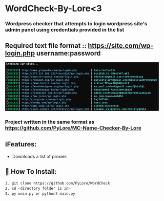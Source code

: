 # WordCheck-By-Lore<3

### Wordpress checker that attempts to login wordpress site's admin panel using credentials provided in the list

## Required text file format ::  https://site.com/wp-login.php username:password


![Screenshot](screenshot.png)

### Project written in the same format as https://github.com/PyLore/MC-Name-Checker-By-Lore

## ℹ️Features:
* Downloads a list of proxies

## 🔌 How To Install:
```bash
1. git clone https://github.com/PyLore/WordCheck
2. cd <directory folder is in>
3. py main.py or python3 main.py
```
